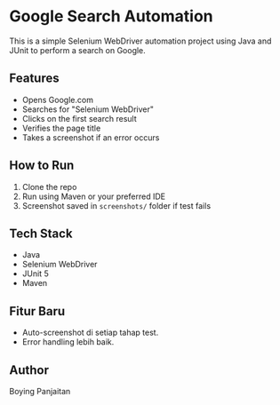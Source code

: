 # Google Search Automation

This is a simple Selenium WebDriver automation project using Java and JUnit to perform a search on Google.

## Features
- Opens Google.com
- Searches for "Selenium WebDriver"
- Clicks on the first search result
- Verifies the page title
- Takes a screenshot if an error occurs

## How to Run
1. Clone the repo
2. Run using Maven or your preferred IDE
3. Screenshot saved in `screenshots/` folder if test fails

## Tech Stack
- Java
- Selenium WebDriver
- JUnit 5
- Maven
  
## Fitur Baru
- Auto-screenshot di setiap tahap test.
- Error handling lebih baik.

  
## Author
Boying Panjaitan

